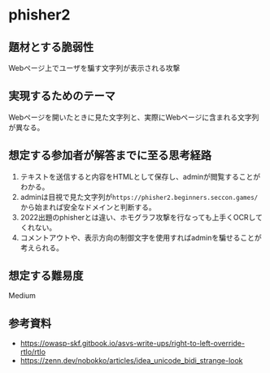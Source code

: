 # phisher2

## 題材とする脆弱性

Webページ上でユーザを騙す文字列が表示される攻撃

## 実現するためのテーマ

Webページを開いたときに見た文字列と、実際にWebページに含まれる文字列が異なる。

## 想定する参加者が解答までに至る思考経路

1. テキストを送信すると内容をHTMLとして保存し、adminが閲覧することがわかる。
2. adminは目視で見た文字列が`https://phisher2.beginners.seccon.games/`から始まれば安全なドメインと判断する。
3. 2022出題のphisherとは違い、ホモグラフ攻撃を行なっても上手くOCRしてくれない。
4. コメントアウトや、表示方向の制御文字を使用すればadminを騙せることが考えられる。

## 想定する難易度

Medium

## 参考資料

* https://owasp-skf.gitbook.io/asvs-write-ups/right-to-left-override-rtlo/rtlo
* https://zenn.dev/nobokko/articles/idea_unicode_bidi_strange-look
